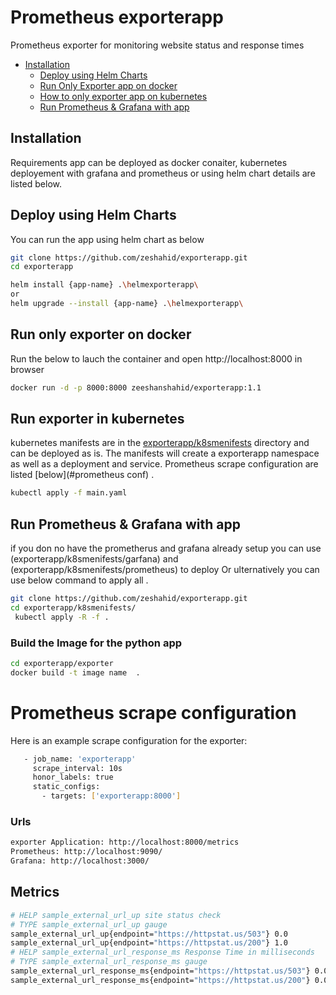 # Prometheus exporterapp 
Prometheus exporter for monitoring website status and response times



* [Installation](#Installation)
    * [Deploy using Helm Charts](#Deploy-using-Helm-Charts)   
    * [Run Only Exporter app on docker](#Run-only-exporter-on-docker)
    * [How to only exporter app on kubernetes](#Run-exporter-in-kubernetes)
    * [Run Prometheus & Grafana with app ](#Run-Prometheus-&-Grafana-with-app)
     



## Installation

Requirements app can be deployed as docker conaiter, kubernetes deployement with grafana and prometheus or using helm chart details are listed below.
## Deploy using Helm Charts
 
You can run the app using helm chart as below  

```sh 
git clone https://github.com/zeshahid/exporterapp.git
cd exporterapp

helm install {app-name} .\helmexporterapp\
or 
helm upgrade --install {app-name} .\helmexporterapp\  
```
## Run only exporter on docker

Run the below to lauch the container and open http://localhost:8000 in browser 

```sh
docker run -d -p 8000:8000 zeeshanshahid/exporterapp:1.1
```
## Run exporter in kubernetes 
 kubernetes manifests are in the [exporterapp/k8smenifests](exporterapp/k8smenifests/) directory and can be deployed as is. 
 The manifests will create a exporterapp namespace as well as a deployment and service.  Prometheus scrape configuration are listed [below](#prometheus conf) .

 ```sh 
 kubectl apply -f main.yaml
 ```

## Run Prometheus & Grafana with app 
if you don no have the prometherus and grafana already setup you can use (exporterapp/k8smenifests/garfana) and (exporterapp/k8smenifests/prometheus) to deploy Or ulternatively you can use below command to apply all .

```sh
git clone https://github.com/zeshahid/exporterapp.git
cd exporterapp/k8smenifests/
 kubectl apply -R -f .
```


### Build the Image for the python app

```sh
cd exporterapp/exporter
docker build -t image name  .
```
# Prometheus scrape configuration
Here is an example scrape configuration for the exporter:

```sh
   - job_name: 'exporterapp'
     scrape_interval: 10s
     honor_labels: true
     static_configs:
       - targets: ['exporterapp:8000']
```
### Urls 

```sh
exporter Application: http://localhost:8000/metrics
Prometheus: http://localhost:9090/
Grafana: http://localhost:3000/
```
## Metrics

```sh
# HELP sample_external_url_up site status check
# TYPE sample_external_url_up gauge
sample_external_url_up{endpoint="https://httpstat.us/503"} 0.0
sample_external_url_up{endpoint="https://httpstat.us/200"} 1.0
# HELP sample_external_url_response_ms Response Time in milliseconds
# TYPE sample_external_url_response_ms gauge
sample_external_url_response_ms{endpoint="https://httpstat.us/503"} 0.000266561
sample_external_url_response_ms{endpoint="https://httpstat.us/200"} 0.000270083
```